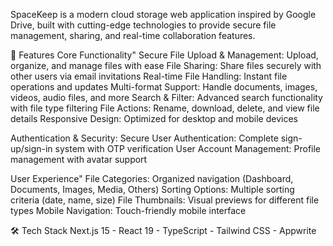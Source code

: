SpaceKeep is a modern cloud storage web application inspired by Google Drive, built with cutting-edge technologies to provide secure file management, sharing, and real-time collaboration features.

🚀 Features
Core Functionality"
Secure File Upload & Management: Upload, organize, and manage files with ease
File Sharing: Share files securely with other users via email invitations
Real-time File Handling: Instant file operations and updates
Multi-format Support: Handle documents, images, videos, audio files, and more
Search & Filter: Advanced search functionality with file type filtering
File Actions: Rename, download, delete, and view file details
Responsive Design: Optimized for desktop and mobile devices

Authentication & Security:
Secure User Authentication: Complete sign-up/sign-in system with OTP verification
User Account Management: Profile management with avatar support

User Experience"
File Categories: Organized navigation (Dashboard, Documents, Images, Media, Others)
Sorting Options: Multiple sorting criteria (date, name, size)
File Thumbnails: Visual previews for different file types
Mobile Navigation: Touch-friendly mobile interface


🛠️ Tech Stack
Next.js 15 - React 19 - TypeScript - Tailwind CSS - Appwrite

